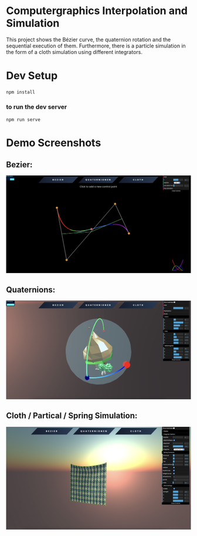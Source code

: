 # Computergraphics Interpolation and Simulation

This project shows the Bézier curve, the quaternion rotation and the sequential execution of them. Furthermore, there is a particle simulation in the form of a cloth simulation using different integrators.

# Dev Setup

```
npm install
```

### to run the dev server

```
npm run serve
```

# Demo Screenshots

## Bezier:

![Bezier](screenshots/bezier.png)

## Quaternions:

![Bezier](screenshots/quaternions.png)

## Cloth / Partical / Spring Simulation:

![Bezier](screenshots/cloth_simulation.png)
